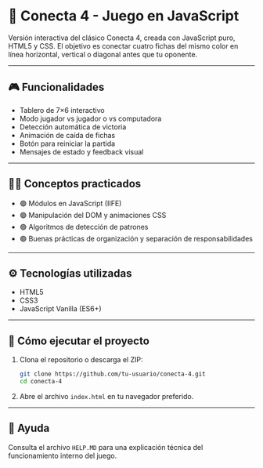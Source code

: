 # 🔴 Conecta 4 - Juego en JavaScript

Versión interactiva del clásico Conecta 4, creada con JavaScript puro, HTML5 y CSS. El objetivo es conectar cuatro fichas del mismo color en línea horizontal, vertical o diagonal antes que tu oponente.

---

## 🎮 Funcionalidades

- Tablero de 7×6 interactivo
- Modo jugador vs jugador o vs computadora
- Detección automática de victoria
- Animación de caída de fichas
- Botón para reiniciar la partida
- Mensajes de estado y feedback visual

---

## 🧑‍💻 Conceptos practicados

- 🟢 Módulos en JavaScript (IIFE)
- 🟢 Manipulación del DOM y animaciones CSS
- 🟢 Algoritmos de detección de patrones
- 🟢 Buenas prácticas de organización y separación de responsabilidades

---

## ⚙️ Tecnologías utilizadas

- HTML5
- CSS3
- JavaScript Vanilla (ES6+)

---

## 🚀 Cómo ejecutar el proyecto

1. Clona el repositorio o descarga el ZIP:
   ```bash
   git clone https://github.com/tu-usuario/conecta-4.git
   cd conecta-4
   ```
2. Abre el archivo `index.html` en tu navegador preferido.

---

## 📄 Ayuda

Consulta el archivo `HELP.MD` para una explicación técnica del funcionamiento interno del juego. 
